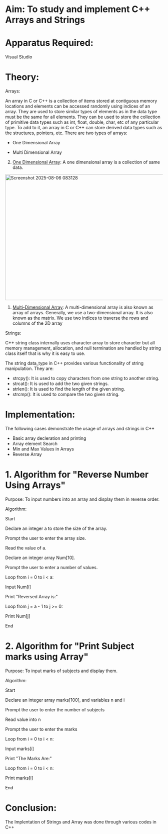 # Aim: To study and implement C++ Arrays and Strings

# Apparatus Required:
Visual Studio

# Theory:

Arrays:

An array in C or C++ is a collection of items stored at contiguous memory locations and elements can be accessed randomly using indices of an array. They are used to store similar types of elements as in the data type must be the same for all elements. They can be used to store the collection of primitive data types such as int, float, double, char, etc of any particular type. To add to it, an array in C or C++ can store derived data types such as the structures, pointers, etc. There are two types of arrays:

+ One Dimensional Array
  
+ Multi Dimensional Array

2. <ins>One Dimensional Array</ins>: A one dimensional array is a collection of same data.

<img width="800" height="400" alt="Screenshot 2025-08-06 083128" src="https://github.com/user-attachments/assets/66e5d96f-f8d1-41a0-be93-f260f123d047" />

1. <ins>Multi-Dimensional Array</ins>: A multi-dimensional array is also known as array of arrays. Generally, we use a two-dimensional array. It is also known as the matrix. We use two indices to traverse the rows and columns of the 2D array

Strings:

C++ string class internally uses character array to store character but all memory management, allocation, and null termination are handled by string class itself that is why it is easy to use.

The string data_type in C++ provides various functionality of string manipulation. They are:

+ strcpy(): It is used to copy characters from one string to another string.
+ strcat(): It is used to add the two given strings.
+ strlen(): It is used to find the length of the given string.
+ strcmp(): It is used to compare the two given string.

# Implementation:
The following cases demonstrate the usage of arrays and strings in C++
+ Basic array decleration and printing
+ Array element Search
+ Min and Max Values in Arrays
+ Reverse Array

# 1. Algorithm for "Reverse Number Using Arrays"
Purpose: To input numbers into an array and display them in reverse order.

Algorithm:

Start

Declare an integer a to store the size of the array.

Prompt the user to enter the array size.

Read the value of a.

Declare an integer array Num[10].

Prompt the user to enter a number of values.

Loop from i = 0 to i < a:

Input Num[i]

Print "Reversed Array is:"

Loop from j = a - 1 to j >= 0:

Print Num[j]

End

# 2. Algorithm for "Print Subject marks using Array"
Purpose: To input marks of subjects and display them.

Algorithm:

Start

Declare an integer array marks[100], and variables n and i

Prompt the user to enter the number of subjects

Read value into n

Prompt the user to enter the marks

Loop from i = 0 to i < n:

Input marks[i]

Print "The Marks Are:"

Loop from i = 0 to i < n:

Print marks[i]

End



# Conclusion:
The Implentation of Strings and Array was done through various codes in C++
